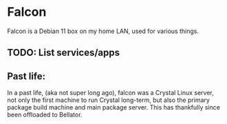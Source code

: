 # Falcon
Falcon is a Debian 11 box on my home LAN, used for various things.

## TODO: List services/apps

## Past life:
In a past life, (aka not super long ago), falcon was a Crystal Linux server, not only the first machine to run Crystal long-term, but also the primary package build machine and main package server. This has thankfully since been offloaded to Bellator.

